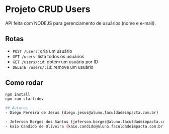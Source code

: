 # Projeto CRUD Users

API feita com NODEJS para gerenciamento de usuários (nome e e-mail).

## Rotas

- `POST /users`: cria um usuário
- `GET /users`: lista todos os usuários
- `GET /users/:id`: obtém um usuário por ID
- `DELETE /users/:id`: remove um usuário

## Como rodar

```bash
npm install
npm run start:dev

## Autores
- Diego Pereira de Jesus (diego.jesus@aluno.faculdadeimpacta.com.br)

- Jeferson Borges dos Santos (jeferson.borges@aluno.faculdadeimpacta.com.br)
- kaio Candido de Oliveira (kaio.candido@aluno.faculdadeimpacta.com.br)

